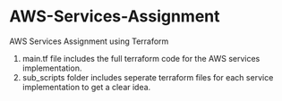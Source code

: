 # AWS-Services-Assignment

AWS Services Assignment using Terraform

1. main.tf file includes the full terraform code for the AWS services implementation.
2. sub_scripts folder includes seperate terraform files for each service implementation to get a clear idea.
